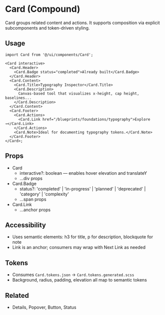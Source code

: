 # Card (Compound)

Card groups related content and actions. It supports composition via explicit subcomponents and token-driven styling.

## Usage

```tsx
import Card from '@/ui/components/Card';

<Card interactive>
  <Card.Header>
    <Card.Badge status="completed">Already built</Card.Badge>
  </Card.Header>
  <Card.Content>
    <Card.Title>Typography Inspector</Card.Title>
    <Card.Description>
      Canvas-based tool that visualizes x-height, cap height, baselines...
    </Card.Description>
  </Card.Content>
  <Card.Footer>
    <Card.Actions>
      <Card.Link href="/blueprints/foundations/typography">Explore →</Card.Link>
    </Card.Actions>
    <Card.Note>Ideal for documenting typography tokens.</Card.Note>
  </Card.Footer>
</Card>;
```

## Props

- Card
  - interactive?: boolean — enables hover elevation and translateY
  - ...div props
- Card.Badge
  - status?: 'completed' | 'in-progress' | 'planned' | 'deprecated' | 'category' | 'complexity'
  - ...span props
- Card.Link
  - ...anchor props

## Accessibility

- Uses semantic elements: h3 for title, p for description, blockquote for note
- Link is an anchor; consumers may wrap with Next Link as needed

## Tokens

- Consumes `Card.tokens.json` → `Card.tokens.generated.scss`
- Background, radius, padding, elevation all map to semantic tokens

## Related

- Details, Popover, Button, Status
